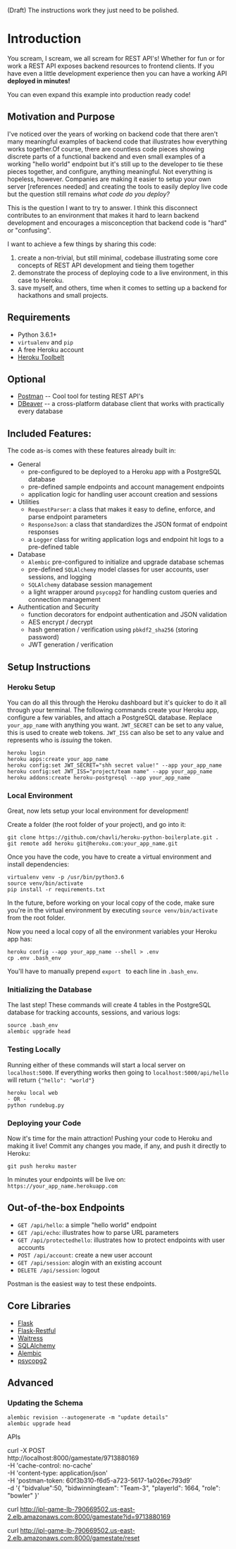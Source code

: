 (Draft) The instructions work they just need to be polished.

# Introduction
You scream, I scream, we all scream for REST API's! Whether for fun or for work a REST API exposes
backend resources to frontend clients. If you have even a little development experience then you can
have a working API **deployed in minutes!**

You can even expand this example into production ready code!

## Motivation and Purpose
I've noticed over the years of working on backend code that there aren't many meaningful examples
of backend code that illustrates how everything works together.Of course, there are countless code pieces
 showing discrete parts of a functional backend and even small examples of a working
 "hello world" endpoint but it's still up to the developer to tie these pieces together, and
 configure, anything meaningful. Not everything is hopeless, however. Companies are making it easier to setup your own server [references needed] and creating the tools
 to easily deploy live code but the question still remains _what code do you deploy?_

This is the question I want to try to answer. I think this disconnect contributes to an environment
that makes it hard to learn backend development and encourages a misconception that backend code is
"hard" or "confusing".

I want to achieve a few things by sharing this code:
1. create a non-trivial, but still minimal, codebase illustrating some core concepts of REST API development and tieing them together
2. demonstrate the process of deploying code to a live environment, in this case to Heroku.
3. save myself, and others, time when it comes to setting up a backend for hackathons and small projects.


## Requirements
* Python 3.6.1+
* `virtualenv` and `pip`
* A free Heroku account
* [Heroku Toolbelt](https://devcenter.heroku.com/articles/heroku-cli)

## Optional
- [Postman](https://www.getpostman.com/) -- Cool tool for testing REST API's
- [DBeaver](http://dbeaver.jkiss.org/) -- a cross-platform database client that works with practically every database

## Included Features:
The code as-is comes with these features already built in:
- General
    * pre-configured to be deployed to a Heroku app with a PostgreSQL database
    * pre-defined sample endpoints and account management endpoints
    * application logic for handling user account creation and sessions
- Utilities
    * `RequestParser`: a class that makes it easy to define, enforce, and parse endpoint parameters
    * `ResponseJson`: a class that standardizes the JSON format of endpoint responses
    * a `Logger` class for writing application logs and endpoint hit logs to a pre-defined table
- Database
    * `Alembic` pre-configured to initialize and upgrade database schemas
    * pre-defined `SQLAlchemy` model classes for user accounts, user sessions, and logging
    * `SQLAlchemy` database session management
    * a light wrapper around `psycopg2` for handling custom queries and connection management
- Authentication and Security
    * function decorators for endpoint authentication and JSON validation
    * AES encrypt / decrypt
    * hash generation / verification using `pbkdf2_sha256` (storing password)
    * JWT generation / verification

## Setup Instructions

### Heroku Setup
You can do all this through the Heroku dashboard but it's quicker to do it all through
your terminal. The following commands create your Heroku app, configure a few variables,
and attach a PostgreSQL database. Replace `your_app_name` with anything you want.
`JWT_SECRET` can be set to any value, this is used to create web tokens. `JWT_ISS`
can also be set to any value and represents who is _issuing_ the token.

```{bash}
heroku login
heroku apps:create your_app_name
heroku config:set JWT_SECRET="shh secret value!" --app your_app_name
heroku config:set JWT_ISS="project/team name" --app your_app_name
heroku addons:create heroku-postgresql --app your_app_name
```

### Local Environment
Great, now lets setup your local environment for development!

Create a folder (the root folder of your project), and go into it:
```
git clone https://github.com/chavli/heroku-python-boilerplate.git .
git remote add heroku git@heroku.com:your_app_name.git
```

Once you have the code, you have to create a virtual environment and install dependencies:
```{bash}
virtualenv venv -p /usr/bin/python3.6
source venv/bin/activate
pip install -r requirements.txt
```
In the future, before working on your local copy of the code, make sure you're in the virtual environment by executing `source venv/bin/activate` from the root folder.

Now you need a local copy of all the environment variables your Heroku app has:
```
heroku config --app your_app_name --shell > .env
cp .env .bash_env
```
You'll have to manually prepend `export ` to each line in `.bash_env`.


### Initializing the Database
The last step! These commands will create 4 tables in the PostgreSQL database for tracking accounts,
sessions, and various logs:
```
source .bash_env
alembic upgrade head
```

### Testing Locally
Running either of these commands will start a local server on `localhost:5000`. If everything works then going to
`localhost:5000/api/hello` will return `{"hello": "world"}`
```
heroku local web
- OR -
python rundebug.py
```

### Deploying your Code
Now it's time for the main attraction! Pushing your code to Heroku and making it live!
Commit any changes you made, if any, and push it directly to Heroku:
```
git push heroku master
```

In minutes your endpoints will be live on: `https://your_app_name.herokuapp.com`


## Out-of-the-box Endpoints

- `GET /api/hello`: a simple "hello world" endpoint
- `GET /api/echo`: illustrates how to parse URL parameters
- `GET /api/protectedhello`: illustrates how to protect endpoints with user accounts
- `POST /api/account`: create a new user account
- `GET /api/session`: alogin with an existing account
- `DELETE /api/session`: logout

Postman is the easiest way to test these endpoints.

## Core Libraries
* [Flask](http://flask.pocoo.org/)
* [Flask-Restful](https://flask-restful.readthedocs.io/en/0.3.5/)
* [Waitress](http://docs.pylonsproject.org/projects/waitress/en/latest/)
* [SQLAlchemy](https://www.sqlalchemy.org/)
* [Alembic](http://alembic.zzzcomputing.com/en/latest/)
* [psycopg2](http://initd.org/psycopg/)




## Advanced

### Updating the Schema
```
alembic revision --autogenerate -m "update details"
alembic upgrade head
```


APIs

curl -X POST \
  http://localhost:8000/gamestate/9713880169 \
  -H 'cache-control: no-cache' \
  -H 'content-type: application/json' \
  -H 'postman-token: 60f3b310-f6d5-a723-5617-1a026ec793d9' \
  -d '{
"bidvalue":50,
"bidwinningteam": "Team-3",
"playerId": 1664,
"role": "bowler"
}'


curl http://ipl-game-lb-790669502.us-east-2.elb.amazonaws.com:8000/gamestate?id=9713880169



curl http://ipl-game-lb-790669502.us-east-2.elb.amazonaws.com:8000/gamestate/reset



